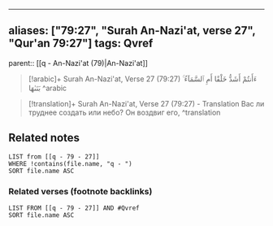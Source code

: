
---
aliases: ["79:27", "Surah An-Nazi'at, verse 27", "Qur'an 79:27"]
tags: Qvref
---

parent:: [[q - An-Nazi'at (79)|An-Nazi'at]]

> [!arabic]+ Surah An-Nazi'at, Verse 27 (79:27)
> <span class="quran-arabic">ءَأَنتُمْ أَشَدُّ خَلْقًا أَمِ ٱلسَّمَآءُ ۚ بَنَىٰهَا</span>
^arabic

> [!translation]+ Surah An-Nazi'at, Verse 27 (79:27) - Translation
> Вас ли труднее создать или небо? Он воздвиг его,
^translation



## Related notes
```dataview
LIST from [[q - 79 - 27]]
WHERE !contains(file.name, "q - ")
SORT file.name ASC
```

### Related verses (footnote backlinks)
```dataview
LIST FROM [[q - 79 - 27]] AND #Qvref
SORT file.name ASC
```

